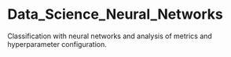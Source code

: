 # Data_Science_Neural_Networks
Classification with neural networks and analysis of metrics and hyperparameter configuration.
